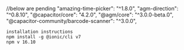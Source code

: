 



//below are pending
	"amazing-time-picker": "^1.8.0",
	"agm-direction": "^0.8.10",
    "@capacitor/core": "4.2.0",
	"@agm/core": "^3.0.0-beta.0",
	"@capacitor-community/barcode-scanner": "^3.0.0",





	installation instructions
	npm install -g @ionic/cli v7
	npm v 16.10